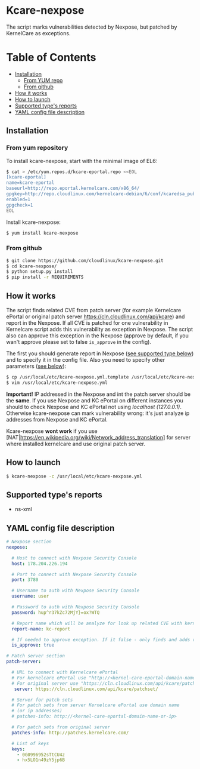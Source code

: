 # Kcare-nexpose
The script marks vulnerabilities detected by Nexpose, but patched by KernelCare as exceptions.

# Table of Contents
* [Installation](https://github.com/cloudlinux/kcare-nexpose/blob/master/README.md#installation)
    * [From YUM repo](https://github.com/cloudlinux/kcare-nexpose/blob/master/README.md#from-yum-repository)
    * [From github](https://github.com/cloudlinux/kcare-nexpose/blob/master/README.md#from-github)
* [How it works](https://github.com/cloudlinux/kcare-nexpose/blob/master/README.md#how-it-works)
* [How to launch](https://github.com/cloudlinux/kcare-nexpose/blob/master/README.md#how-to-launch)
* [Supported type's reports](https://github.com/cloudlinux/kcare-nexpose/blob/master/README.md#supported-types-reports)
* [YAML config file description](https://github.com/cloudlinux/kcare-nexpose/blob/master/README.md#yaml-config-file-description)

## Installation

### From yum repository

To install kcare-nexpose, start with the minimal image of EL6:
```sh
$ cat > /etc/yum.repos.d/kcare-eportal.repo <<EOL
[kcare-eportal]
name=kcare-eportal
baseurl=http://repo.eportal.kernelcare.com/x86_64/
gpgkey=http://repo.cloudlinux.com/kernelcare-debian/6/conf/kcaredsa_pub.gpg
enabled=1
gpgcheck=1
EOL
```

Install kcare-nexpose:
```sh
$ yum install kcare-nexpose
```

### From github

```sh
$ git clone https://github.com/cloudlinux/kcare-nexpose.git
$ cd kcare-nexpose/
$ python setup.py install
$ pip install -r REQUIREMENTS
```

## How it works
The script finds related CVE from patch server (for example Kernelcare ePortal or
original patch server https://cln.cloudlinux.com/api/kcare) and report in the Nexpose.
If all CVE is patched for one vulnerability in Kernelcare script adds this vulnerability as 
 exception in Nexpose. The script also can approve this exception in the Nexpose 
(approve by default, if you wan't approve please set to false `is_approve` in the config).
 
The first you should generate report in Nexpose ([see supported type below](https://github.com/cloudlinux/kcare-nexpose/blob/master/README.md#supported-types-reports)) and to specify it
in the config file.
Also you need to specify other parameters ([see below](https://github.com/cloudlinux/kcare-nexpose/blob/master/README.md#yaml-config-file-description)):
```sh
$ cp /usr/local/etc/kcare-nexpose.yml.template /usr/local/etc/kcare-nexpose.yml
$ vim /usr/local/etc/kcare-nexpose.yml
```

**Important!**
IP addressed in the Nexpose and int the patch server should be the **same**. 
If you use Nexpose and KC ePortal on different instances you should to check Nexpose and 
KC ePortal not using *localhost (127.0.0.1)*.
Otherwise kcare-nexpose can mark vulnerability wrong: 
it's just analyze ip addresses from Nexpose and KC ePortal.

Kcare-nexpose **wont work** if you use [NAT|https://en.wikipedia.org/wiki/Network_address_translation] 
for server where installed kernelcare and use original patch server.


## How to launch

```sh
$ kcare-nexpose -c /usr/local/etc/kcare-nexpose.yml
```

## Supported type's reports

 - ns-xml
 
## YAML config file description

```yaml
# Nexpose section
nexpose:

  # Host to connect with Nexpose Security Console
  host: 178.204.226.194

  # Port to connect with Nexpose Security Console
  port: 3780

  # Username to auth with Nexpose Security Console
  username: user

  # Password to auth with Nexpose Security Console
  password: hup^r37kZc72MjY}=ox?WTQ

  # Report name which will be analyze for look up related CVE with kernelcare ePortal
  report-name: kc-report

  # If needed to approve exception. If it false - only finds and adds vulnerability in the exception list
  is_approve: true

# Patch server section
patch-server:

  # URL to connect with Kernelcare ePortal
  # For kernelcare ePortal use "http://<kernel-care-eportal-domain-name-or-ip>/admin/api/kcare/patchset/"
  # For original server use "https://cln.cloudlinux.com/api/kcare/patchset/"
   server: https://cln.cloudlinux.com/api/kcare/patchset/

  # Server for patch sets
  # For patch sets from server Kernelcare ePortal use domain name
  # (or ip addresses)
  # patches-info: http://<kernel-care-eportal-domain-name-or-ip>

  # For patch sets from original server
  patches-info: http://patches.kernelcare.com/

  # List of keys
  keys:
    - 0G0996952sTtCU4z
    - hx5LO1n49zY5jp6B
```